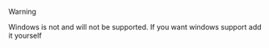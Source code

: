 <p align="center">
  
</p>

> [!WARNING]
> Windows is not and will not be supported. If you want windows support add it yourself 
